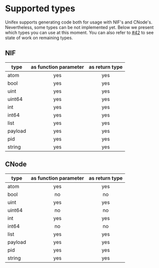 # Supported types

Unifex supports generating code both for usage with NIF's and CNode's. 
Nevertheless, some types can be not implemented yet.
Below we present which types you can use at this moment. 
You can also refer to [#42](https://github.com/membraneframework/unifex/issues/42) to see 
state of work on remaining types.

## NIF
| type    | as function parameter | as return type  |
| ------- | :-------------------: | :-------------: |
| atom    | yes                   | yes             |
| bool    | yes                   | yes             |
| uint    | yes                   | yes             |
| uint64  | yes                   | yes             |
| int     | yes                   | yes             |
| int64   | yes                   | yes             |
| list    | yes                   | yes             |
| payload | yes                   | yes             |
| pid     | yes                   | yes             |
| string  | yes                   | yes             |

## CNode
| type    | as function parameter | as return type  |
| ------- | :-------------------: | :-------------: |
| atom    | yes                   | yes             |
| bool    | no                    | no              |
| uint    | yes                   | yes             |
| uint64  | no                    | no              |
| int     | yes                   | yes             |
| int64   | no                    | no              |
| list    | yes                   | yes             |
| payload | yes                   | yes             |
| pid     | yes                   | yes             |
| string  | yes                   | yes             |
